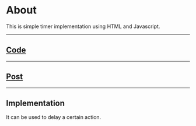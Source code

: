 # About

This is simple timer implementation using HTML and Javascript.

 ***

## <a href = "https://github.com/niyazbadar/days-of-code-streak/blob/main/Day%206/simple%20timer.html">Code</a>

---

## <a href = "https://www.linkedin.com/posts/activity-7020058824812244992-rYgl?utm_source=share&utm_medium=member_desktop">Post</a>

---

## Implementation

It can be used to delay a certain action.
